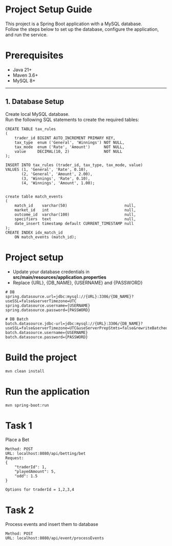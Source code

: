 # Project Setup Guide

This project is a Spring Boot application with a MySQL database.  
Follow the steps below to set up the database, configure the application, and run the service.

# Prerequisites
- Java 21+
- Maven 3.6+
- MySQL 8+
---

## 1. Database Setup

Create local MySQL database.  
Run the following SQL statements to create the required tables:

```mysql
CREATE TABLE tax_rules
(
    trader_id BIGINT AUTO_INCREMENT PRIMARY KEY,
    tax_type  enum ('General', 'Winnings') NOT NULL,
    tax_mode  enum ('Rate', 'Amount')      NOT NULL,
    value     DECIMAL(10, 2)               NOT NULL
);

INSERT INTO tax_rules (trader_id, tax_type, tax_mode, value)
VALUES (1, 'General', 'Rate', 0.10),
       (2, 'General', 'Amount', 2.00),
       (3, 'Winnings', 'Rate', 0.10),
       (4, 'Winnings', 'Amount', 1.00);


create table match_events
(
    match_id    varchar(50)                         null,
    market_id   int                                 null,
    outcome_id  varchar(100)                        null,
    specifiers  text                                null,
    date_insert timestamp default CURRENT_TIMESTAMP null
);
CREATE INDEX idx_match_id
    ON match_events (match_id);
```

# Project setup
- Update your database credentials in **src/main/resources/application.properties**
- Replace {URL}, {DB_NAME}, {USERNAME} and {PASSWORD}
```
# DB
spring.datasource.url=jdbc:mysql://{URL}:3306/{DB_NAME}?useSSL=false&serverTimezone=UTC
spring.datasource.username={USERNAME}
spring.datasource.password={PASSWORD}

# DB Batch
batch.datasource.jdbc-url=jdbc:mysql://{URL}:3306/{DB_NAME}?useSSL=false&serverTimezone=UTC&useServerPrepStmts=false&rewriteBatchedStatements=true
batch.datasource.username={USERNAME}
batch.datasource.password={PASSWORD}
```

# Build the project
```
mvn clean install
```

# Run the application
```
mvn spring-boot:run
```

# Task 1
Place a Bet
```
Method: POST
URL: localhost:8080/api/betting/bet
Request: 
{
    "traderId": 1, 
    "playedAmount": 5,
    "odd": 1.5
}

Options for traderId = 1,2,3,4
```

# Task 2
Process events and insert them to database
```
Method: POST
URL: localhost:8080/api/event/processEvents
```